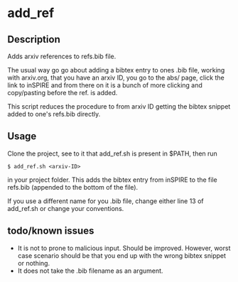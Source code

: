 # add_ref

## Description
Adds arxiv references to refs.bib file.

The usual way go go about adding a bibtex entry to ones .bib file, working with arxiv.org, that you have an arxiv ID, you go to the abs/ page, click the link to inSPIRE and from there on it is a bunch of more clicking and copy/pasting before the ref. is added.

This script reduces the procedure to from arxiv ID getting the bibtex snippet added to one's refs.bib directly.

## Usage

Clone the project, see to it that add_ref.sh is present in $PATH, then run

 ```$ add_ref.sh <arxiv-ID>```

in your project folder. This adds the bibtex entry from inSPIRE to the file refs.bib (appended to the bottom of the file).

If you use a different name for you .bib file, change either line 13 of add_ref.sh or change your conventions.

## todo/known issues

* It is not to prone to malicious input. Should be improved. However, worst case scenario should be that you end up with the wrong bibtex snippet or nothing.
* It does not take the .bib filename as an argument.
